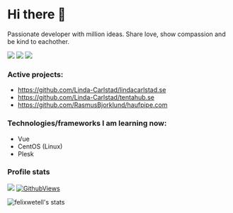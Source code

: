# Hi there 🚀

Passionate developer with million ideas. Share love, show compassion and be kind to eachother. 

[![](https://img.shields.io/badge/LinkedIn-Felix%20Wetell-blue)](https://www.linkedin.com/in/felix-wetell/)
[![](https://img.shields.io/badge/Contact-hello%40felixmade.me-green)](mailto:hello@felixmade.me?subject=I%20saw%20your%20profile%20on%20GitHub...)
[![](https://img.shields.io/badge/Website-felixmade.me-red)](https://felixmade.me)

### Active projects:
- https://github.com/Linda-Carlstad/lindacarlstad.se
- https://github.com/Linda-Carlstad/tentahub.se
- https://github.com/RasmusBjorklund/haufpipe.com

### Technologies/frameworks I am learning now:
- Vue
- CentOS (Linux)
- Plesk

### Profile stats
![](https://komarev.com/ghpvc/?username=your-github-username&color=brightgreen&label=Profile+views)
[![GithubViews](https://api.freemotion-llc.com/api/github/v1/profile-views?username=felixwetell)](https://github.com/felixwetell)

![felixwetell's stats](https://github-readme-stats.vercel.app/api?username=felixwetell&show_icons=true)

